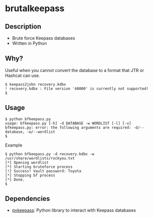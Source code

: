 # brutalkeepass
## Description
- Brute force Keepass databases
- Written in Python  
## Why?
Useful when you cannot convert the database to a format that JTR or Hashcat can use.
```
$ keepass2john recovery.kdbx 
! recovery.kdbx : File version '40000' is currently not supported!
$
```
## Usage
```
$ python bfkeepass.py 
usage: bfkeepass.py [-h] -d DATABASE -w WORDLIST [-l] [-v]
bfkeepass.py: error: the following arguments are required: -d/--database, -w/--wordlist
$ 
```
Example
```
$ python bfkeepass.py -d recovery.kdbx -w /usr/share/wordlists/rockyou.txt
[*] Opening wordlist
[*] Starting bruteforce process
[!] Success! Vault password: Toyota
[*] Stopping bf process
[*] Done.
$ 
```
## Dependencies
- [pykeepass](https://github.com/libkeepass/pykeepass): Python library to interact with Keepass databases
